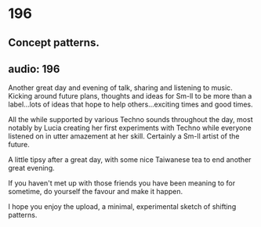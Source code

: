 # 196
## Concept patterns.
audio: 196
---

Another great day and evening of talk, sharing and listening to music. Kicking around future plans, thoughts and ideas for Sm-ll to be more than a label…lots of ideas that hope to help others…exciting times and good times.

All the while supported by various Techno sounds throughout the day, most notably by Lucia creating her first experiments with Techno while everyone listened on in utter amazement at her skill. Certainly a Sm-ll artist of the future.

A little tipsy after a great day, with some nice Taiwanese tea to end another great evening. 

If you haven't met up with those friends you have been meaning to for sometime, do yourself the favour and make it happen.

I hope you enjoy the upload, a minimal, experimental sketch of shifting patterns.